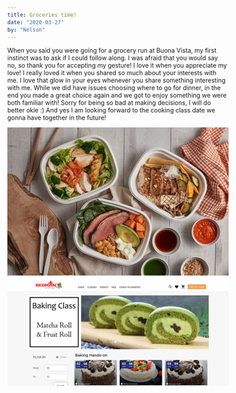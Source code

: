 ```yaml
---
title: Groceries time!
date: "2020-03-27"
by: "Nelson"
---
```


When you said you were going for a grocery run at Buona Vista, my first instinct
was to ask if I could follow along. I was afraid that you would say no, so thank
you for accepting my gesture! I love it when you appreciate my love! I really
loved it when you shared so much about your interests with me. I love that glow
in your eyes whenever you share something interesting with me. While we did have
issues choosing where to go for dinner, in the end you made a great choice again
and we got to enjoy something we were both familiar with! Sorry for being so bad
at making decisions, I will do better okie :) And yes I am looking forward to
the cooking class date we gonna have together in the future!

![supersimple](../images/letters/groceries-time/supersimple.jpg)
![redman](../images/letters/groceries-time/redman.png)

